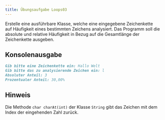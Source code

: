 ```yaml
---
title: Übungsaufgabe Loops03
---
```


Erstelle eine ausführbare Klasse, welche eine eingegebene Zeichenkette auf Häufigkeit eines bestimmten Zeichens analysiert. Das Programm soll die absolute und relative Häufigkeit in Bezug auf die Gesamtlänge der Zeichenkette ausgeben.

## Konsolenausgabe

```markdown
Gib bitte eine Zeichenkette ein: Hallo Welt
Gib bitte das zu analysierende Zeichen ein: l
Absoluter Anteil: 3
Prozentualer Anteil: 30,00%
```

## Hinweis
Die Methode `char charAt(int)` der Klasse `String` gibt das Zeichen mit dem Index der eingehenden Zahl zurück.
